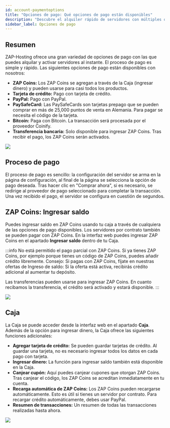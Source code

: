 ```yaml
---
id: account-paymentoptions
title: "Opciones de pago: Qué opciones de pago están disponibles"
description: "Descubre el alquiler rápido de servidores con múltiples opciones de pago, incluyendo ZAP Coins, tarjeta de crédito, PayPal, Bitcoin y más → Aprende más ahora"
sidebar_label: Opciones de pago
---
```


## Resumen
ZAP-Hosting ofrece una gran variedad de opciones de pago con las que puedes alquilar y activar servidores al instante. El proceso de pago es simple y rápido. Las siguientes opciones de pago están disponibles con nosotros:
*  **ZAP Coins:** Los ZAP Coins se agregan a través de la Caja (ingresar dinero) y pueden usarse para casi todos los productos.
* **Tarjeta de crédito:** Pago con tarjeta de crédito.
* **PayPal:** Pago con PayPal.
* **PaySafeCard:** Las PaySafeCards son tarjetas prepago que se pueden comprar en más de 25,000 puntos de venta en Alemania. Para pagar se necesita el código de la tarjeta.
* **Bitcoin:** Paga con Bitcoin. La transacción será procesada por el proveedor Coinify.
* **Transferencia bancaria:** Solo disponible para ingresar ZAP Coins. Tras recibir el pago, los ZAP Coins serán activados.

![](https://screensaver01.zap-hosting.com/index.php/s/Wksp562L6HABL5J/preview)


## Proceso de pago
El proceso de pago es sencillo: la configuración del servidor se arma en la página de configuración, al final de la página se selecciona la opción de pago deseada. Tras hacer clic en "Comprar ahora", si es necesario, se redirige al proveedor de pago seleccionado para completar la transacción. Una vez recibido el pago, el servidor se configura en cuestión de segundos.

## ZAP Coins: Ingresar saldo
Puedes ingresar saldo en ZAP Coins usando tu caja a través de cualquiera de las opciones de pago disponibles. Los servidores por contrato también se pueden pagar con ZAP Coins. En la interfaz web puedes ingresar ZAP Coins en el apartado **Ingresar saldo** dentro de tu Caja.

:::info
No está permitido el pago parcial con ZAP Coins. Si ya tienes ZAP Coins, por ejemplo porque tienes un código de ZAP Coins, puedes añadir crédito libremente. Consejo: Si pagas con ZAP Coins, fíjate en nuestras ofertas de Ingreso de saldo: Si la oferta está activa, recibirás crédito adicional al aumentar tu depósito.

Las transferencias pueden usarse para ingresar ZAP Coins. En cuanto recibamos la transferencia, el crédito será activado y estará disponible.
:::

![](https://screensaver01.zap-hosting.com/index.php/s/wwbxA7PCe45ofzf/preview)

## Caja
La Caja se puede acceder desde la interfaz web en el apartado **Caja**. Además de la opción para ingresar dinero, la Caja ofrece las siguientes funciones adicionales:
* **Agregar tarjeta de crédito:** Se pueden guardar tarjetas de crédito. Al guardar una tarjeta, no es necesario ingresar todos los datos en cada pago con tarjeta.
* **Ingresar dinero:** La función para ingresar saldo también está disponible en la Caja.
* **Canjear cupón:** Aquí puedes canjear cupones que otorgan ZAP Coins. Tras canjear el código, los ZAP Coins se acreditan inmediatamente en tu cuenta.
* **Recarga automática de ZAP Coins:** Los ZAP Coins pueden recargarse automáticamente. Esto es útil si tienes un servidor por contrato. Para recargar crédito automáticamente, debes usar PayPal.
* **Resumen de transacciones:** Un resumen de todas las transacciones realizadas hasta ahora.


![](https://screensaver01.zap-hosting.com/index.php/s/JS9BW7p39tMiatL/preview) 